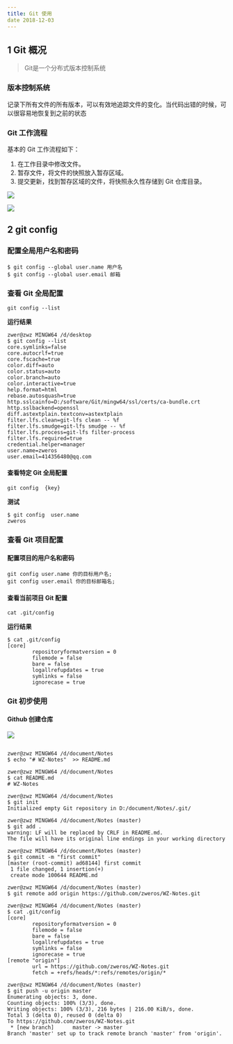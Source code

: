 ```yaml
---
title: Git 使用
date 2018-12-03
---
```


## 1  Git 概况

> Git是一个分布式版本控制系统

### 版本控制系统 ###

记录下所有文件的所有版本，可以有效地追踪文件的变化。当代码出错的时候，可以很容易地恢复到之前的状态

### Git 工作流程 ###

基本的 Git 工作流程如下：

1. 在工作目录中修改文件。
2. 暂存文件，将文件的快照放入暂存区域。
3. 提交更新，找到暂存区域的文件，将快照永久性存储到 Git 仓库目录。

![](https://git-scm.com/book/en/v2/images/areas.png)



![](http://www.zwer.xyz/picGo/Git技术栈.jpg)



## 2 git config ##

### 配置全局用户名和密码 ###

```shell
$ git config --global user.name 用户名
$ git config --global user.email 邮箱
```

### 查看 Git 全局配置 ###

```shell
git config --list
```

**运行结果**

```shell
zwer@zwz MINGW64 /d/desktop
$ git config --list
core.symlinks=false
core.autocrlf=true
core.fscache=true
color.diff=auto
color.status=auto
color.branch=auto
color.interactive=true
help.format=html
rebase.autosquash=true
http.sslcainfo=D:/software/Git/mingw64/ssl/certs/ca-bundle.crt
http.sslbackend=openssl
diff.astextplain.textconv=astextplain
filter.lfs.clean=git-lfs clean -- %f
filter.lfs.smudge=git-lfs smudge -- %f
filter.lfs.process=git-lfs filter-process
filter.lfs.required=true
credential.helper=manager
user.name=zweros
user.email=414356480@qq.com

```

#### 查看特定 Git 全局配置 ####

```shell
git config  {key}
```

**测试**

```shell
$ git config  user.name
zweros
```

### 查看 Git 项目配置 ###

#### 配置项目的用户名和密码 ####

```shell
git config user.name 你的目标用户名;
git config user.email 你的目标邮箱名;
```

#### 查看当前项目 Git 配置 ####

```
cat .git/config
```

**运行结果**

```shell
$ cat .git/config
[core]
        repositoryformatversion = 0
        filemode = false
        bare = false
        logallrefupdates = true
        symlinks = false
        ignorecase = true

```

### Git 初步使用 ###

#### Github 创建仓库 ####

![](http://img.zwer.xyz/blog/20190906145314.png)

```shell

zwer@zwz MINGW64 /d/document/Notes
$ echo "# WZ-Notes"  >> README.md

zwer@zwz MINGW64 /d/document/Notes
$ cat README.md
# WZ-Notes

zwer@zwz MINGW64 /d/document/Notes
$ git init
Initialized empty Git repository in D:/document/Notes/.git/

zwer@zwz MINGW64 /d/document/Notes (master)
$ git add .
warning: LF will be replaced by CRLF in README.md.
The file will have its original line endings in your working directory

zwer@zwz MINGW64 /d/document/Notes (master)
$ git commit -m "first commit"
[master (root-commit) ad68144] first commit
 1 file changed, 1 insertion(+)
 create mode 100644 README.md

zwer@zwz MINGW64 /d/document/Notes (master)
$ git remote add origin https://github.com/zweros/WZ-Notes.git

zwer@zwz MINGW64 /d/document/Notes (master)
$ cat .git/config
[core]
        repositoryformatversion = 0
        filemode = false
        bare = false
        logallrefupdates = true
        symlinks = false
        ignorecase = true
[remote "origin"]
        url = https://github.com/zweros/WZ-Notes.git
        fetch = +refs/heads/*:refs/remotes/origin/*

zwer@zwz MINGW64 /d/document/Notes (master)
$ git push -u origin master
Enumerating objects: 3, done.
Counting objects: 100% (3/3), done.
Writing objects: 100% (3/3), 216 bytes | 216.00 KiB/s, done.
Total 3 (delta 0), reused 0 (delta 0)
To https://github.com/zweros/WZ-Notes.git
 * [new branch]      master -> master
Branch 'master' set up to track remote branch 'master' from 'origin'.
```

